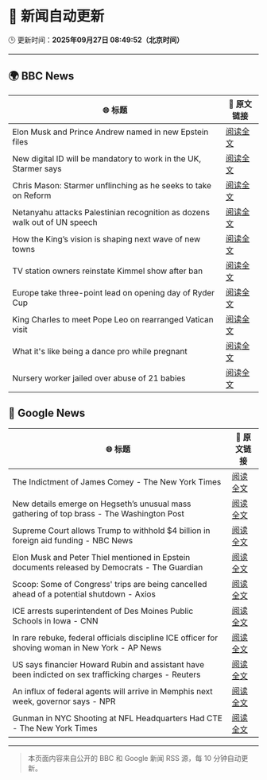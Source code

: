 # 🧠 新闻自动更新

🕒 更新时间：**2025年09月27日 08:49:52（北京时间）**

---

## 🌍 BBC News

| 🌐 标题 | 🔗 原文链接 |
|--------|-------------|
| Elon Musk and Prince Andrew named in new Epstein files | [阅读全文](https://www.bbc.com/news/articles/cwyl8j1we0lo?at_medium=RSS&at_campaign=rss) |
| New digital ID will be mandatory to work in the UK, Starmer says | [阅读全文](https://www.bbc.com/news/articles/cn832y43ql5o?at_medium=RSS&at_campaign=rss) |
| Chris Mason: Starmer unflinching as he seeks to take on Reform | [阅读全文](https://www.bbc.com/news/articles/cvg41lljnryo?at_medium=RSS&at_campaign=rss) |
| Netanyahu attacks Palestinian recognition as dozens walk out of UN speech | [阅读全文](https://www.bbc.com/news/articles/cderxxylpzdo?at_medium=RSS&at_campaign=rss) |
| How the King’s vision is shaping next wave of new towns | [阅读全文](https://www.bbc.com/news/articles/c179z9z1lxwo?at_medium=RSS&at_campaign=rss) |
| TV station owners reinstate Kimmel show after ban | [阅读全文](https://www.bbc.com/news/articles/cy7pm1jz0dlo?at_medium=RSS&at_campaign=rss) |
| Europe take three-point lead on opening day of Ryder Cup | [阅读全文](https://www.bbc.com/sport/golf/videos/c5y8dz451l6o?at_medium=RSS&at_campaign=rss) |
| King Charles to meet Pope Leo on rearranged Vatican visit | [阅读全文](https://www.bbc.com/news/articles/cn0xykpdje8o?at_medium=RSS&at_campaign=rss) |
| What it's like being a dance pro while pregnant | [阅读全文](https://www.bbc.com/news/articles/clyd9xkplvko?at_medium=RSS&at_campaign=rss) |
| Nursery worker jailed over abuse of 21 babies | [阅读全文](https://www.bbc.com/news/articles/c30616ev66eo?at_medium=RSS&at_campaign=rss) |

## 📰 Google News

| 🌐 标题 | 🔗 原文链接 |
|--------|-------------|
| The Indictment of James Comey - The New York Times | [阅读全文](https://news.google.com/rss/articles/CBMiiAFBVV95cUxPbkIyLTlpb2N0dkM5eTNVSnhsT1RPelBQVmRYZ2FDcElLTUVCb09HaWQ0LXpieGJicV9UTVB3am9EWEU1N1ZOZnlUTl9FRjZPRmdHbDJHc3lxcjBVdE5rWWNCTWlWd2hNQ2k0U2J6R2hlYlpwdjM1NnNtOUxGS25XY3ZDeW1WN0lo?oc=5) |
| New details emerge on Hegseth’s unusual mass gathering of top brass - The Washington Post | [阅读全文](https://news.google.com/rss/articles/CBMiogFBVV95cUxOckN0RVMzaVpLT0hKb0U5T0doV0k0TFUxbkxTajh2SFd3T1Z4Qll0eU9vQUVQZWk3Qm9oaTF0QzBOa1UyM29BRWhubmpzazEwd3k0Z25WWXN0ZndESXZ0aWZxRWZSNDdwZUNDYTFaTUFjY2VPd05vTEoxdGlRZktvZW9xdU15M3JwOU9ZVEE0bTR2QnNkNlRXd2lVZkROZ3dzV0E?oc=5) |
| Supreme Court allows Trump to withhold $4 billion in foreign aid funding - NBC News | [阅读全文](https://news.google.com/rss/articles/CBMiwAFBVV95cUxOUWQ5V1hFZjV0Yk42RmFQVmZGWk5za2lkSHhPYzdGa2ZCT1ZCVEp5c0ZVc0hPTlJMYVFsWWtlTDVFVWpucjg5QjRaTVBidDN0OXJCRXhOcG9OeUNNQnBDWVktN2UyV0tONkxPOFZVcndxT3htQlQ2SFA1Q2FlVllIWVlUQ1JSbU4xaWRKMWFBUlNnMzVJNE1MbEJkYmlZaFFfZGJxV1NTdDRTbUtfN3pxbHFLY1hQcnVLWEtXSXdoSlnSAVZBVV95cUxQMHdaRnllUEZJNjB6NjJVVlh1XzNDU2JMSGVid09EM0U1Zm5JSF9jUzhoaUh5aUY2SHJ3cU8yWmdzWklYR214d3V5SW5IMEpNLV9zTkl1Zw?oc=5) |
| Elon Musk and Peter Thiel mentioned in Epstein documents released by Democrats - The Guardian | [阅读全文](https://news.google.com/rss/articles/CBMiiwFBVV95cUxNRzlBVElrSDhMcHc1LVdONzNRbktmSEh2cUZLOUs0UnM3QTlTMDdFUlNVQUpCeFRyOV9HZndqVXZZSlhnS0Zyb0c4dXk5V0xybmxTS3kxTFBRV3hvdXBKTEkwSzBlNkRqMGl3RmpTVjJuQThOTEwxeWRCcjdaOUVWWlNjR1hhcUxsNUVj?oc=5) |
| Scoop: Some of Congress' trips are being cancelled ahead of a potential shutdown - Axios | [阅读全文](https://news.google.com/rss/articles/CBMigwFBVV95cUxQdGJSY2txUGhBTldON2ZxbWkzel9KamVHbDZxUmc1aHh3WnJQQmlraThNci1SY0M1b24tSEZxaEt3cU5ON244al90RkpvTmJINWlDRWVOZ0wyRkpENUNOelJ2dU1hN212QzRoTmlEcGhCVGpqSTlUOUpmeHdhc0hTWUVMNA?oc=5) |
| ICE arrests superintendent of Des Moines Public Schools in Iowa - CNN | [阅读全文](https://news.google.com/rss/articles/CBMijAFBVV95cUxOQUJ2bk9NbFRCQVl0c0dDeTdJM0tnVG1lVldqUTh5bER0TTByM0FkdGpCcFVjTFVBYnVCOWFObXBpaE5CLTJoelNpRVZEN3FaTU5KbkVKMGF3eGZlWlpHWUY4eGEzb1pfdndxbVRVMzBFNFlEdzhjVWtqMmV3blNxU0VtaXJ3ekR0a1ZfYg?oc=5) |
| In rare rebuke, federal officials discipline ICE officer for shoving woman in New York - AP News | [阅读全文](https://news.google.com/rss/articles/CBMimwFBVV95cUxOekg3OWtyVlFHeEo4eGM2WGFoZzBZNmNMRTFJcjM3Nk5xYlVJbF9WdUdTbnR0bFlzNmVOc0Nxc1hwVmNtbE44Sno1Z3gwTmVLQWRVc2doZVNQcFRySEFwa0ZQNzZmY1hZZXRUZHE3clpZcnYtMjMtWkNadnhRMnI2MUQxRkJESXRtNGY4bnZDVURZWGpzSmVYZkRvRQ?oc=5) |
| US says financier Howard Rubin and assistant have been indicted on sex trafficking charges - Reuters | [阅读全文](https://news.google.com/rss/articles/CBMiuAFBVV95cUxPT291ZjRYMzhXYVkxbUVEV1BIaEFuQUkwUW5NUVR4X2tvTUh5UW9QSXBROVd2X1Zxby1jR3RPVWNNR0t0U2lTbVNaNUNNenNxX0VKZTlMUUk5Q2M4TURWZktTc3ZkSzExMVR3UWNjYTZCUV9sN0FxeWJuNFFPSlNEUmNRNGdkT1M3NnVaWXk3VGViZ2NLaGg1N2pKM05VN1ItUm5reXJ6OVotMTZINnZOR3hROEp2amkt?oc=5) |
| An influx of federal agents will arrive in Memphis next week, governor says - NPR | [阅读全文](https://news.google.com/rss/articles/CBMijwFBVV95cUxQMnE5b3Z2MEs2NGkyc2ZKNjIwYUFsODBzSkh2RjVaeXZkczItQjFDVFdreHdxdkJiOUNfTkNvWkowRVRYbzRIX211UVowdVcxakR4bHB6b1UtVUtWdkE0TVp4MmY4SE1VeHFpS1lmdzJJQjItUHcxNG9EbzE4VFhVdlBqZ3N2T1h3LXNNalZPQQ?oc=5) |
| Gunman in NYC Shooting at NFL Headquarters Had CTE - The New York Times | [阅读全文](https://news.google.com/rss/articles/CBMieEFVX3lxTE5fUG5fQU1zalZFTHB4OHFOTldUc2ItX1VieGxzRG9fZk1fZFJiQUp3a2FzQWZFRmtYNXQ4VmlNa1NXUUVGY25DUEE1WXZlMU4yQ2JYUEdSSnJyLUN0SlVhN2FBekRZRW5LMmxrRlVzYy1wVmFOMkdBMA?oc=5) |

---
> 本页面内容来自公开的 BBC 和 Google 新闻 RSS 源，每 10 分钟自动更新。